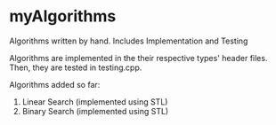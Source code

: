 # myAlgorithms
 Algorithms written by hand. Includes Implementation and Testing
 
 Algorithms are implemented in the their respective types' header files.
 Then, they are tested in testing.cpp.
 
 Algorithms added so far:
 1. Linear Search				(implemented using STL)
 2. Binary Search				(implemented using STL)

